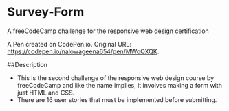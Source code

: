 # Survey-Form
A freeCodeCamp challenge for the responsive web design certification

A Pen created on CodePen.io. Original URL: https://codepen.io/nalowageena654/pen/MWoQXQK.

##Description
- This is the second challenge of the responsive web design course by freeCodeCamp and like the name implies, it involves making a form with just HTML and CSS.
- There are 16 user stories that must be implemented before submitting.
